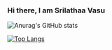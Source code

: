 ### Hi there, I am Srilathaa Vasu

<!--
**Sri1712/Sri1712** is a ✨ _special_ ✨ repository because its `README.md` (this file) appears on your GitHub profile.

Here are some ideas to get you started:

- 🔭 I’m currently working on ...
- 🌱 I’m currently learning ...
- 👯 I’m looking to collaborate on ...
- 🤔 I’m looking for help with ...
- 💬 Ask me about ...
- 📫 How to reach me: ...
- 😄 Pronouns: ...
- ⚡ Fun fact: ...
--->

![Anurag's GitHub stats](https://github-readme-stats.vercel.app/api?username=Sri1712&show_icons=true&theme=dracula)

[![Top Langs](https://github-readme-stats.vercel.app/api/top-langs/?username=Sri1712&layout=compact)](https://github.com/anuraghazra/github-readme-stats)
